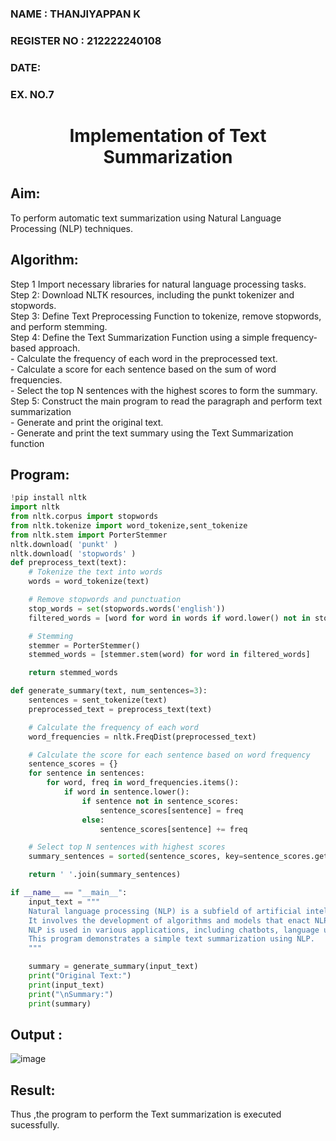 ### NAME : THANJIYAPPAN K
### REGISTER NO : 212222240108
### DATE:
<H3>EX. NO.7</H3><H1 ALIGN =CENTER>Implementation of Text  Summarization</H1>

## Aim: 
To perform automatic text summarization using Natural Language Processing (NLP) techniques. </BR>

## Algorithm:
Step 1 Import necessary libraries for natural language processing tasks.<BR>
Step 2: Download NLTK resources, including the punkt tokenizer and stopwords.<BR>
Step 3: Define Text Preprocessing Function to tokenize, remove stopwords, and perform stemming.<BR>
Step 4: Define the Text Summarization Function using a simple frequency-based approach.<br>
    - Calculate the frequency of each word in the preprocessed text.<br>
    - Calculate a score for each sentence based on the sum of word frequencies.<br>
    - Select the top N sentences with the highest scores to form the summary.<br>
Step 5: Construct the main program to read the paragraph  and perform text summarization<br>
      - Generate and print the original text.<br>
      - Generate and print the text summary using the  Text Summarization function<br>

## Program:
```py
!pip install nltk
import nltk
from nltk.corpus import stopwords
from nltk.tokenize import word_tokenize,sent_tokenize
from nltk.stem import PorterStemmer
nltk.download( 'punkt' )
nltk.download( 'stopwords' )
def preprocess_text(text):
    # Tokenize the text into words
    words = word_tokenize(text)

    # Remove stopwords and punctuation
    stop_words = set(stopwords.words('english'))
    filtered_words = [word for word in words if word.lower() not in stop_words and word.isalnum()]

    # Stemming
    stemmer = PorterStemmer()
    stemmed_words = [stemmer.stem(word) for word in filtered_words]

    return stemmed_words

def generate_summary(text, num_sentences=3):
    sentences = sent_tokenize(text)
    preprocessed_text = preprocess_text(text)

    # Calculate the frequency of each word
    word_frequencies = nltk.FreqDist(preprocessed_text)

    # Calculate the score for each sentence based on word frequency
    sentence_scores = {}
    for sentence in sentences:
        for word, freq in word_frequencies.items():
            if word in sentence.lower():
                if sentence not in sentence_scores:
                    sentence_scores[sentence] = freq
                else:
                    sentence_scores[sentence] += freq

    # Select top N sentences with highest scores
    summary_sentences = sorted(sentence_scores, key=sentence_scores.get, reverse=True)[:num_sentences]

    return ' '.join(summary_sentences)

if __name__ == "__main__":
    input_text = """
    Natural language processing (NLP) is a subfield of artificial intelligence.
    It involves the development of algorithms and models that enact NLP.
    NLP is used in various applications, including chatbots, language understanding, and language generation.
    This program demonstrates a simple text summarization using NLP.
    """

    summary = generate_summary(input_text)
    print("Original Text:")
    print(input_text)
    print("\nSummary:")
    print(summary)
```
## Output :
![image](https://github.com/user-attachments/assets/2df813dd-e226-4127-9729-4eec42bcc7ae)

## Result:
Thus ,the program to perform the Text summarization is executed sucessfully.

